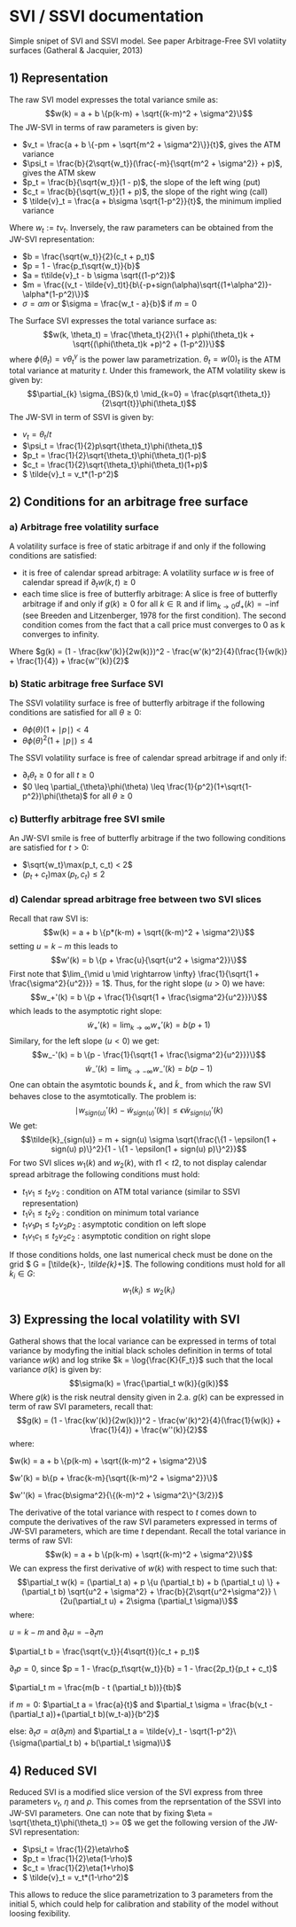 # SVI / SSVI documentation 

Simple snipet of SVI and SSVI model. See paper Arbitrage-Free SVI volatiity surfaces (Gatheral & Jacquier, 2013)

## 1) Representation

The raw SVI model expresses the total variance smile as: 
$$w(k) = a + b \{p(k-m) + \sqrt{(k-m)^2 + \sigma^2}\}$$
The JW-SVI in terms of raw parameters is given by: 
- $v_t = \frac{a + b \{-pm + \sqrt{m^2 + \sigma^2}\}}{t}$, gives the ATM variance 
- $\psi_t = \frac{b}{2\sqrt{w_t}}(\frac{-m}{\sqrt{m^2 + \sigma^2}} + p)$, gives the ATM skew 
- $p_t = \frac{b}{\sqrt{w_t}}(1 - p)$, the slope of the left wing (put)
- $c_t = \frac{b}{\sqrt{w_t}}(1 + p)$, the slope of the right wing (call)
- $ \tilde{v}_t = \frac{a + b\sigma \sqrt{1-p^2}}{t}$, the minimum implied variance 

Where $w_t := tv_t$. Inversely, the raw parameters can be obtained from the JW-SVI representation: 
- $b = \frac{\sqrt{w_t}}{2}(c_t + p_t)$
- $p = 1 - \frac{p_t\sqrt{w_t}}{b}$
- $a = t\tilde{v}_t - b \sigma \sqrt{(1-p^2)}$
- $m = \frac{(v_t - \tilde{v}_t)t}{b\{-p+sign(\alpha)\sqrt{(1+\alpha^2)}-\alpha*(1-p^2)\}}$
- $\sigma = \alpha m$ or $\sigma = \frac{w_t - a}{b}$ if $m=0$


The Surface SVI expresses the total variance surface as: 
$$w(k, \theta_t) = \frac{\theta_t}{2}\{1 + p\phi(\theta_t)k + \sqrt{(\phi(\theta_t)k +p)^2 + (1-p^2)}\}$$
where $\phi(\theta_t) = \nu \theta_t^\gamma$ is the power law parametrization. $\theta_t = w(0)_t$ is the ATM total variance at maturity $t$. 
Under this framework, the ATM volatility skew is given by: 
$$\partial_{k} \sigma_{BS}(k,t) \mid_{k=0} = \frac{p\sqrt{\theta_t}}{2\sqrt{t}}\phi(\theta_t)$$
The JW-SVI in term of SSVI is given by: 
- $v_t = \theta_t/t$
- $\psi_t = \frac{1}{2}p\sqrt{\theta_t}\phi(\theta_t)$
- $p_t = \frac{1}{2}\sqrt{\theta_t}\phi(\theta_t)(1-p)$
- $c_t = \frac{1}{2}\sqrt{\theta_t}\phi(\theta_t)(1+p)$
- $ \tilde{v}_t = v_t*(1-p^2)$

## 2) Conditions for an arbitrage free surface 
### a) Arbitrage free volatility surface 
A volatility surface is free of static arbitrage
if and only if the following conditions are satisfied:
- it is free of calendar spread arbitrage: A volatility surface $w$ is free of calendar spread if $\partial_t w(k,t) \geq 0$
- each time slice is free of butterfly arbitrage: A slice is free of butterfly arbitrage if and only if $g(k) \geq 0$ for all $k \in \mathbb{R}$ and if $\lim_{k \rightarrow 0} d_+(k) = -\inf$ (see Breeden and Litzenberger, 1978 for the first condition). The second condition comes from the fact that a call price must converges to 0 as k converges to infinity. 

Where $g(k) = (1 - \frac{kw'(k)}{2w(k)})^2 - \frac{w'(k)^2}{4}(\frac{1}{w(k)} + \frac{1}{4}) + \frac{w''(k)}{2}$


### b) Static arbitrage free Surface SVI 
The SSVI volatility surface is free of butterfly arbitrage if the following conditions are satisfied for all $\theta \geq 0$: 
- $\theta \phi(\theta) (1 + \mid p \mid) < 4$
- $\theta \phi(\theta)^2 (1 + \mid p \mid) \leq 4$ 

The SSVI volatility surface is free of calendar spread arbitrage if and only if: 
- $\partial_t \theta_t \geq 0$ for all $t \geq 0$
- $0 \leq \partial_{\theta}\phi(\theta) \leq \frac{1}{p^2}(1+\sqrt{1-p^2})\phi(\theta)$ for all $\theta \geq 0$

### c) Butterfly arbitrage free SVI smile
An JW-SVI smile is free of butterfly arbitrage if the two following conditions are satisfied for $t>0$: 
- $\sqrt{w_t}\max(p_t, c_t) < 2$
- $(p_t + c_t)\max(p_t, c_t) \leq 2$

### d) Calendar spread arbitrage free between two SVI slices 
Recall that raw SVI is: 
$$w(k) = a + b \{p*(k-m) + \sqrt{(k-m)^2 + \sigma^2}\}$$
setting $u = k-m$ this leads to 
$$w'(k) = b \{p + \frac{u}{\sqrt{u^2 + \sigma^2}}\}$$
First note that $\lim_{\mid u \mid \rightarrow \infty} \frac{1}{\sqrt{1 + \frac{\sigma^2}{u^2}}} = 1$. Thus, for the right slope ($u>0$) we have: 
$$w_+'(k) = b \{p + \frac{1}{\sqrt{1 +  \frac{\sigma^2}{u^2}}}\}$$
which leads to the asymptotic right slope: 
$$\tilde{w}_+'(k) = \lim_{k \rightarrow \infty} w_+'(k) = b(p+1)$$
Similary, for the left slope ($u<0$) we get: 
$$w_-'(k) = b \{p - \frac{1}{\sqrt{1 +  \frac{\sigma^2}{u^2}}}\}$$
$$\tilde{w}_-'(k) = \lim_{k \rightarrow -\infty} w_-'(k) = b(p-1)$$
One can obtain the asymtotic bounds $\tilde{k}_+$ and $\tilde{k}_-$ from which the raw SVI behaves close to the asymtotically. The problem is: 
$$\mid w_{sign(u)}'(k) -  \tilde{w}_{sign(u)}'(k)\mid \leq \epsilon \tilde{w}_{sign(u)}'(k)$$
We get: 
$$\tilde{k}_{sign(u)} = m + sign(u) \sigma \sqrt{\frac{\{1 - \epsilon(1 + sign(u) p)\}^2}{1 - \{1 - \epsilon(1 + sign(u) p)\}^2}}$$
For two SVI slices $w_1(k)$ and $w_2(k)$, with $t1 < t2$, to not display calendar spread arbitrage the following conditions must hold: 
- $t_1 v_1 \leq t_2 v_2$ : condition on ATM total variance (similar to SSVI representation)
- $t_1 \tilde{v}_1 \leq t_2 \tilde{v}_2$ : condition on minimum total variance 
- $t_1 v_1 p_1 \leq t_2 v_2 p_2$ : asymptotic condition on left slope 
- $t_1 v_1 c_1 \leq t_2 v_2 c_2$ : asymptotic condition on right slope 

If those conditions holds, one last numerical check must be done on the grid $ G = [\tilde{k}_-, \tilde{k}_+]$. The following conditions must hold for all $k_i \in G$: 
$$w_1(k_i) \leq w_2(k_i) $$


## 3) Expressing the local volatility with SVI 
Gatheral shows that the local variance can be expressed in terms of total variance by modyfing the initial black scholes definition in terms of total variance $w(k)$ and log strike $k = \log{\frac{K}{F_t}}$ such that the local variance $\sigma(k)$ is given by: 
$$\sigma(k) = \frac{\partial_t w(k)}{g(k)}$$
Where $g(k)$ is the risk neutral density given in 2.a. $g(k)$ can be expressed in term of raw SVI parameters, recall that:
$$g(k) = (1 - \frac{kw'(k)}{2w(k)})^2 - \frac{w'(k)^2}{4}(\frac{1}{w(k)} + \frac{1}{4}) + \frac{w''(k)}{2}$$
where: 

$w(k) = a + b \{p(k-m) + \sqrt{(k-m)^2 + \sigma^2}\}$

$w'(k) = b\{p + \frac{k-m}{\sqrt{(k-m)^2 + \sigma^2}}\}$

$w''(k) = \frac{b\sigma^2}{\{(k-m)^2 + \sigma^2\}^{3/2}}$

The derivative of the total variance with respect to $t$ comes down to compute the derivatives of the raw SVI parameters expressed in terms of JW-SVI parameters, which are time $t$ dependant. Recall the total variance in terms of raw SVI: 
$$w(k) = a + b \{p(k-m) + \sqrt{(k-m)^2 + \sigma^2}\}$$
We can express the first derivative of $w(k)$ with respect to time such that: 
$$\partial_t w(k) = (\partial_t a) + p \{u (\partial_t b) + b (\partial_t u) \} + (\partial_t b) \sqrt{u^2 + \sigma^2} + \frac{b}{2\sqrt{u^2+\sigma^2}} \{2u(\partial_t u) + 2\sigma (\partial_t \sigma)\}$$
where: 

$u = k - m$ and $\partial_t u = -\partial_t m$

$\partial_t b = \frac{\sqrt{v_t}}{4\sqrt{t}}(c_t + p_t)$

$\partial_t p = 0$, since $p = 1 - \frac{p_t\sqrt{w_t}}{b} = 1 - \frac{2p_t}{p_t + c_t}$ 

$\partial_t m = \frac{m(b - t (\partial_t b))}{tb}$

if $m = 0$: $\partial_t a = \frac{a}{t}$ and $\partial_t \sigma = \frac{b(v_t - (\partial_t a))+(\partial_t b)(w_t-a)}{b^2}$ 

else: $\partial_t \sigma = \alpha (\partial_t m)$ and $\partial_t a = \tilde{v}_t - \sqrt{1-p^2}\{\sigma(\partial_t b) + b(\partial_t \sigma)\}$

## 4) Reduced SVI
Reduced SVI is a modified slice version of the SVI express from three parameters $v_t$, $\eta$ and $\rho$. This comes from the reprsentation of the SSVI into JW-SVI parameters. One can note that by fixing $\eta = \sqrt{\theta_t}\phi(\theta_t) >= 0$ we get the following version of the JW-SVI representation: 
- $\psi_t = \frac{1}{2}\eta\rho$
- $p_t = \frac{1}{2}\eta(1-\rho)$
- $c_t = \frac{1}{2}\eta(1+\rho)$
- $ \tilde{v}_t = v_t*(1-\rho^2)$

This allows to reduce the slice parametrization to 3 parameters from the initial 5, which could help for calibration and stability of the model without loosing fexibility. 